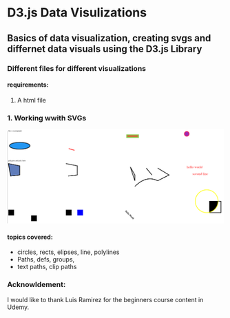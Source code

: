 # D3.js Data Visulizations

## Basics of data visualization, creating svgs and differnet data visuals using the D3.js Library

### Different files for different visualizations

#### requirements:
1. A html file

### 1. Working wwith SVGs

<img src="/images/svg.PNG" >

#### topics covered:
- circles, rects, elipses, line, polylines
- Paths, defs, groups,
-  text paths, clip paths

### Acknowldement:
I would like to thank Luis Ramirez for the beginners course content in Udemy.

